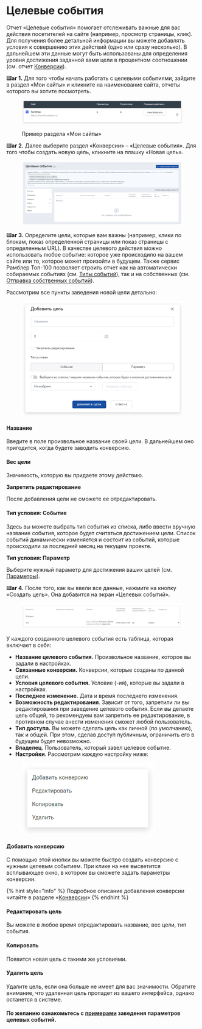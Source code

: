 # Целевые события

Отчет «Целевые события» помогает отслеживать важные для вас действия посетителей на  сайте (например, просмотр страницы, клик). Для получения более детальной информации вы можете добавлять условия к совершению этих действий (одно или сразу несколько). В дальнейшем эти данные могут быть использованы для определения уровня достижения заданной вами цели в процентном соотношении (см. отчет [Конверсии](konversii.md)).

**Шаг 1.** Для того чтобы начать работать с целевыми событиями, зайдите в раздел «Мои сайты» и кликните на наименование сайта, отчеты которого вы хотите посмотреть.

<figure><img src="../../.gitbook/assets/top100.rambler.ru_19.png" alt=""><figcaption><p>Пример раздела «Мои сайты»</p></figcaption></figure>



**Шаг 2.** Далее выберите раздел «Конверсии» – «Целевые события». Для того чтобы создать новую цель, кликните на плашку «Новая цель».

<figure><img src="../../.gitbook/assets/stat.top100.rambler.ru_stat_projects_7596044_goals (1).png" alt=""><figcaption></figcaption></figure>

**Шаг 3.** Определите цели, которые вам важны (например, клики по блокам, показ определенной страницы или показ страницы с определенным URL). В качестве целевого действия можно использовать любое событие: которое уже происходило на вашем сайте или то, которое может произойти в будущем. Также сервис Рамблер Топ-100 позволяет строить отчет как на автоматически собираемых событиях (см. [Типы событий](../../model-dannykh/tipy-sobytii.md)), так и на собственных (см. [Отправка собственных событий](https://top-100-writer.gitbook.io/dokumentaciya-top-100-po-novoi-modeli-progress/nastroika-sbora-i-otpravki-dannykh/veb-schyotchik/metody-po-rabote-s-schyotchikom-top-100/otpravka-sobstvennykh-sobytii)).

Рассмотрим все пункты заведения новой цели детально:

<figure><img src="../../.gitbook/assets/целевые события 2.png" alt=""><figcaption></figcaption></figure>

#### **Название**

Введите в поле произвольное название своей цели. В дальнейшем оно пригодится, когда будете заводить конверсию.

#### Вес цели

Значимость, которую вы придаете этому действию.

**Запретить редактирование**

После добавления цели не сможете ее отредактировать.

#### Тип условия: Событие

Здесь вы можете выбрать тип события из списка, либо ввести вручную название события, которое будет считаться достижением цели. Список событий динамически изменяется и состоит из событий, которые происходили за последний месяц на текущем проекте.&#x20;

**Тип условия: Параметр**

Выберите нужный параметр для достижения ваших целей (см. [Параметры](../metriki-analitiki-top-100/parametry.md)).&#x20;



**Шаг 4.** После того, как вы ввели все данные, нажмите на кнопку «Создать цель». Она добавится на экран «Целевых событий».

<figure><img src="../../.gitbook/assets/stat.top100.rambler.ru_projects_7711769_goals (6).png" alt=""><figcaption></figcaption></figure>

У каждого созданного целевого события есть таблица, которая включает в себя:

* **Название целевого события.** Произвольное название, которое вы задали в настройках.
* **Связанные конверсии.** Конверсии, которые созданы по данной цели.
* **Условия целевого события.** Условие (-ия), которые вы задали в настройках.
* **Последнее изменение.** Дата и время последнего изменения.
* **Возможность редактирования**. Зависит от того, запретили ли вы редактирования при заведение целевого события. Если вы делаете цель общей, то рекомендуем вам запретить ее редактирование, в противном случае внести изменения сможет любой пользователь.
* **Тип доступа.** Вы можете сделать цель как личной (по умолчанию), так и общей. При этом, сделав доступ публичным, ограничить его в будущем будет невозможно.&#x20;
* **Владелец**. Пользователь, который завел целевое событие.
* **Настройки**. Рассмотрим каждую настройку ниже:

<figure><img src="../../.gitbook/assets/целевое событие 4.png" alt=""><figcaption></figcaption></figure>

#### Добавить конверсию

С помощью этой кнопки вы можете быстро создать конверсию с нужным целевым событием.    При клике на нее высветится всплывающее окно, в котором вы сможете задать параметры конверсии.

{% hint style="info" %}
Подробное описание добавления конверсии читайте в разделе «[Конверсии](konversii.md)»
{% endhint %}

#### Редактировать цель

Вы можете в любое время отредактировать название, вес цели, тип события.

#### Копировать

Появится новая цель с такими же условиями.&#x20;

#### Удалить цель

Удалите цель, если она больше не имеет для вас значимости. Обратите внимание, что удаленная цель пропадет из вашего интерфейса, однако останется в системе.

#### По желанию ознакомьтесь с [примерами](https://top-100-writer.gitbook.io/dokumentaciya-top-100-po-novoi-modeli-progress/prakticheskie-primery-i-ispolzovanie-cook-book-v-razrabotke/primery-zavedeniya-parametrov-celevykh-sobytii) заведения параметров целевых событий.
